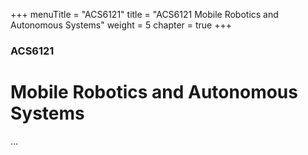 +++
menuTitle = "ACS6121"
title = "ACS6121 Mobile Robotics and Autonomous Systems"
weight = 5
chapter = true
+++

### ACS6121

# Mobile Robotics and Autonomous Systems

...